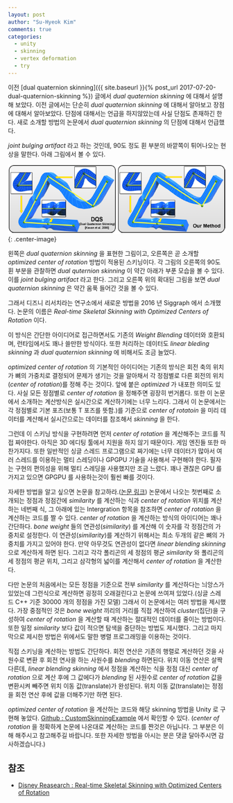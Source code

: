 ```yaml
---
layout: post
author: "Su-Hyeok Kim"
comments: true
categories:
  - unity
  - skinning
  - vertex deformation
  - try
---
```


이전 [dual quaternion skinning]({{ site.baseurl }}{% post_url 2017-07-20-dual-quaternion-skinning %}) 글에서 _dual quaternion skinning_ 에 대해서 설명해 보았다. 이전 글에서는 단순히 _dual quaternion skinning_ 에 대해서 알아보고 장점에 대해서 알아보았다. 단점에 대해서는 언급을 하지않았는데 사실 단점도 존재하긴 한다. 새로 소개할 방법의 논문에서 _dual quaternion skinning_ 의 단점에 대해서 언급했다.

_joint bulging artifact_ 라고 하는 것인데, 90도 정도 휜 부분의 바깥쪽이 튀어나오는 현상을 말한다. 아래 그림에서 볼 수 있다.

![both bent](/images/dqs_ocor_bent.png){: .center-image}

왼쪽은 _dual quaternion skinning_ 을 표현한 그림이고, 오른쪽은 곧 소개할 _optimized center of rotation_ 방법이 적용된 스키닝이다. 각 그림의 오른쪽의 90도 휜 부분을 관찰하면 _dual quternion skinning_ 이 약간 아래가 부푼 모습을 볼 수 있다. 이를 _joint bulging artifact_ 라고 한다. 그리고 오른쪽 위의 확대된 그림을 보면 _dual quaternion skinning_ 은 약간 움푹 들어간 것을 볼 수 있다.

그래서 디즈니 리서치라는 연구소에서 새로운 방법을 2016 년 Siggraph 에서 소개했다. 논문의 이름은 _Real-time Skeletal Skinning with Optimized Centers of Rotation_ 이다.

<!-- more -->

이 방식은 간단한 아이디어로 접근하면서도 기존의 _Weight Blending_ 데이터와 호환되며, 런타임에서도 꽤나 쓸만한 방식이다. 또한 처리하는 데이터도 _linear bleding skinning_ 과 _dual quaternion skinning_ 에 비해서도 조금 늘었다.

_optimized center of rotation_ 의 기본적인 아이디어는 기존의 방식은 회전 축의 위치가 뼈의 가중치로 결정되어 문제가 생기는 것을 알아채서 각 정점별로 다른 회전의 위치(_center of rotation_)를 정해 주는 것이다. 앞에 붙은 _optimized_ 가 내포한 의미도 있다. 사실 모든 정점별로 _center of rotation_ 을 정해주면 굉장히 번거롭다. 또한 이 논문에서 소개하는 계산방식은 실시간으로 계산하기에는 너무 느리다. 그래서 이 논문에서는 각 정점별로 기본 포즈(보통 T 포즈를 뜻함.)를 기준으로 _center of rotatoin_ 을 미리 데이터를 계산해서 실시간으로는 데이터를 참조해서 _skinning_ 을 한다.

그런데 이 스키닝 방식을 구현하려면 먼저 _center of rotation_ 을 계산해주는 코드를 직접 짜야한다. 아직은 3D 에디팅 툴에서 지원을 하지 않기 때문이다. 게임 엔진들 또한 마찬가지다. 또한 일반적인 싱글 스레드 프로그램으로 짜기에는 너무 데이터가 많아서 여러 스레드를 이용하는 멀티 스레딩이나 GPGPU 기술을 사용해서 구현해야 한다. 필자는 구현의 편의성을 위해 멀티 스레딩을 사용했지만 조금 느렸다. 꽤나 괜찮은 GPU 를 가지고 있으면 GPGPU 를 사용하는것이 훨씬 빠를 것이다.

자세한 방법을 알고 싶으면 논문을 참고하라.([논문 링크](https://s3-us-west-1.amazonaws.com/disneyresearch/wp-content/uploads/20160705174939/Real-time-Skeletal-Skinning-with-Optimized-Centers-of-Rotation-Paper.pdf)) 논문에서 나오는 첫번째로 소개되는 정점과 정점간에 _similarity_ 를 계산하는 식과 _center of rotation_ 위치를 계산하는 네번째 식, 그 아래에 있는 Intergration 항목을 참조하면 _center of rotation_ 을 계산하는 코드를 짤 수 있다. _center of rotation_ 을 계산하는 방식의 아이디어는 꽤나 간단하다. _bone weight_ 들의 연관성(_similarity_) 를 계산해 이 숫자를 각 정점간의 가중치로 설정한다. 이 연관성(_similarity_)를 계산하기 위해서는 최소 두개의 같은 뼈의 가중치를 가지고 있어야 한다. 만약 아무것도 연관성이 없다면 _linear blending skinning_ 으로 계산하게 하면 된다. 그리고 각각 폴리곤의 세 정점의 평균 _similarity_ 와 폴리곤의 세 정점의 평균 위치, 그리고 삼각형의 넓이를 계산해서 _center of rotation_ 을 계산한다.

다만 논문의 처음에서는 모든 정점을 기준으로 전부 _similarity_ 를 계산하다는 늬앙스가 있었는데 그런식으로 계산하면 굉정히 오래걸린다고 논문에 쓰여져 있었다.(싱글 스레드 C++ 기준 30000 개의 정점을 가진 모델) 그래서 이 논문에서는 여러 방법을 제시했다. 가장 중점적인 것은 _bone weight_ 끼리의 거리를 직접 계산하여 _cluster_(집단)을 구성하여 _center of rotation_ 을 계산할 때 계산하는 절대적인 데이터를 줄이는 방법이다. 또한 일정 _similarity_ 보다 값이 적으면 탐색을 중단하는 방법도 제시했다. 그리고 마지막으로 제시한 방법은 위에서도 말한 병렬 프로그래밍을 이용하는 것이다.

직접 스키닝을 계산하는 방법도 간단하다. 회전 연산은 기존의 행렬로 계산하던 것을 사원수로 변환 후 회전 연사을 하는 사원수를 _blending_ 하면된다. 위치 이동 연산은 살짝 다른데, _linear blending skinning_ 에서 정점을 계산하는 식을 정점 대신 _center of rotation_ 으로 계산 후에 그 값에다가 _blending_ 된 사원수로 _center of rotation_ 값을 변환시켜 빼주면 위치 이동 값(translate)가 완성된다. 위치 이동 값(translate)는 정점을 회전 연산 후에 값을 더해주기만 하면 된다.

_optimized center of rotation_ 을 계산하는 코드와 해당 skinning 방법을 Unity 로 구현해 놓았다. [Github : CustomSkinningExample](https://github.com/hrmrzizon/CustomSkinningExample) 에서 확인할 수 있다. (_center of rotation_ 을 정확하게 논문에 나온대로 계산하는 코드를 짠것은 아닙니다. 그 부분은 이해 해주시고 참고해주길 바랍니다. 또한 자세한 방법을 아시는 분은 댓글 달아주시면 감사하겠습니다.)

## 참조

 - [Disney Reasearch : Real-time Skeletal Skinning with Optimized Centers of Rotation](https://www.disneyresearch.com/publication/skinning-with-optimized-cors/)
